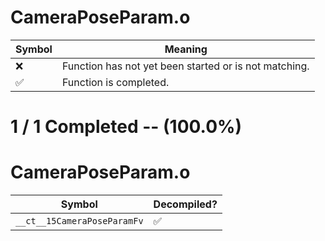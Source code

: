 # CameraPoseParam.o
| Symbol | Meaning 
| ------------- | ------------- 
| :x: | Function has not yet been started or is not matching. 
| :white_check_mark: | Function is completed. 


# 1 / 1 Completed -- (100.0%)
# CameraPoseParam.o
| Symbol | Decompiled? |
| ------------- | ------------- |
| `__ct__15CameraPoseParamFv` | :white_check_mark: |
